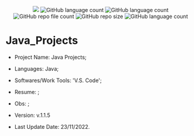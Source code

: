 <p align="center">
  <img src="http://img.shields.io/static/v1?label=STATUS&message=Under_Development&color=green&style=flat"/>
  <img alt="GitHub language count" src="https://img.shields.io/github/languages/count/Rafa-KozAnd/Java_Projects">
  <img alt="GitHub language count" src="https://img.shields.io/github/languages/top/Rafa-KozAnd/Java_Projects">
  <img alt="GitHub repo file count" src="https://img.shields.io/github/directory-file-count/Rafa-KozAnd/Java_Projects">
  <img alt="GitHub repo size" src="https://img.shields.io/github/repo-size/Rafa-KozAnd/Java_Projects">
  <img alt="GitHub language count" src="https://img.shields.io/github/license/Rafa-KozAnd/Java_Projects">
</p>

# Java_Projects

- Project Name: Java Projects;
- Languages: Java;
- Softwares/Work Tools: 'V.S. Code';
- Resume: ;
- Obs: ;
- Version: v.1.1.5


- Last Update Date: 23/11/2022.

##
